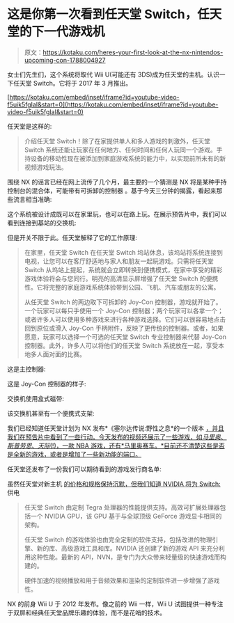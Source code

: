 # 这是你第一次看到任天堂 Switch，任天堂的下一代游戏机

> 原文：<https://kotaku.com/heres-your-first-look-at-the-nx-nintendos-upcoming-con-1788004927>

女士们先生们，这个系统将取代 Wii U(可能还有 3DS)成为任天堂的主机。认识一下任天堂 Switch。它将于 2017 年 3 月推出。

 [https://kotaku.com/embed/inset/iframe?id=youtube-video-f5uik5fgIaI&start=0](https://kotaku.com/embed/inset/iframe?id=youtube-video-f5uik5fgIaI&start=0) 

任天堂是这样的:

> 介绍任天堂 Switch！除了在家提供单人和多人游戏的刺激外，任天堂 Switch 系统还能让玩家在任何地方、任何时间和任何人玩同一个游戏。手持设备的移动性现在被添加到家庭游戏系统的能力中，以实现前所未有的新视频游戏玩法。



围绕 NX 的谣言已经在网上流传了几个月，最主要的一个猜测是 NX 将是某种手持控制台的混合体，可能带有可拆卸的控制器 。基于今天三分钟的揭露，看起来那些流言相当准确:

这个系统被设计成既可以在家里玩，也可以在路上玩。在展示预告片中，我们可以看到连接到基站的交换机:

但是开关不限于此。任天堂解释了它的工作原理:

> 在家里，任天堂 Switch 在任天堂 Switch 坞站休息，该坞站将系统连接到电视，让您可以在客厅舒适地与家人和朋友一起玩游戏。只需将任天堂 Switch 从坞站上提起，系统就会立即转换到便携模式，在家中享受的精彩游戏体验将会与您同行。明亮的高清显示屏增强了任天堂 Switch 的便携性。它将完整的家庭游戏系统体验带到公园、飞机、汽车或朋友的公寓。
> 
> 从任天堂 Switch 的两边取下可拆卸的 Joy-Con 控制器，游戏就开始了。一个玩家可以每只手使用一个 Joy-Con 控制器；两个玩家可以各拿一个；或者许多人可以使用多种游戏来进行各种游戏选择。它们可以很容易地点击回到原位或滑入 Joy-Con 手柄附件，反映了更传统的控制器。或者，如果愿意，玩家可以选择一个可选的任天堂 Switch 专业控制器来代替 Joy-Con 控制器。此外，许多人可以将他们的任天堂 Switch 系统放在一起，享受本地多人面对面的比赛。

这是主控制器:

这是 Joy-Con 控制器的样子:

交换机使用盒式磁带:

该交换机甚至有一个便携式支架:

我们已经知道任天堂计划为 NX 发布*《塞尔达传说:野性之息*的一个版本 [，并且我们在预告片中看到了一些行动。今天发布的视频还展示了一些游戏，如*马里奥*、*斯普劳恩*、*天际*(!)，一款 NBA 游戏，还有*马里奥赛车。*目前还不清楚这些是否是全新的游戏，或者是增加了一些新功能的端口。](http://kotaku.com/nintendo-releases-a-new-legend-of-zelda-breath-of-the-w-1788014184#_ga=1.120621056.948211865.1445524034) 

任天堂还发布了一份我们可以期待看到的游戏发行商名单:

虽然任天堂对新主机 [的价格和规格保持沉默，但我们知道 NVIDIA 将为 Switch:](https://blogs.nvidia.com/blog/2016/10/20/nintendo-switch/) 供电

> 任天堂 Switch 由定制 Tegra 处理器的性能提供支持。高效可扩展处理器包括一个 NVIDIA GPU，该 GPU 基于与全球顶级 GeForce 游戏显卡相同的架构。
> 
> 任天堂 Switch 的游戏体验也由完全定制的软件支持，包括改进的物理引擎、新的库、高级游戏工具和库。NVIDIA 还创建了新的游戏 API 来充分利用这种性能。最新的 API，NVN，是专门为大众带来轻量级的快速游戏而构建的。
> 
> 硬件加速的视频播放和用于音频效果和渲染的定制软件进一步增强了游戏性。

NX 的前身 Wii U 于 2012 年发布。像之前的 Wii 一样，Wii U 试图提供一种专注于双屏和经典任天堂品牌乐趣的体验，而不是花哨的技术。
